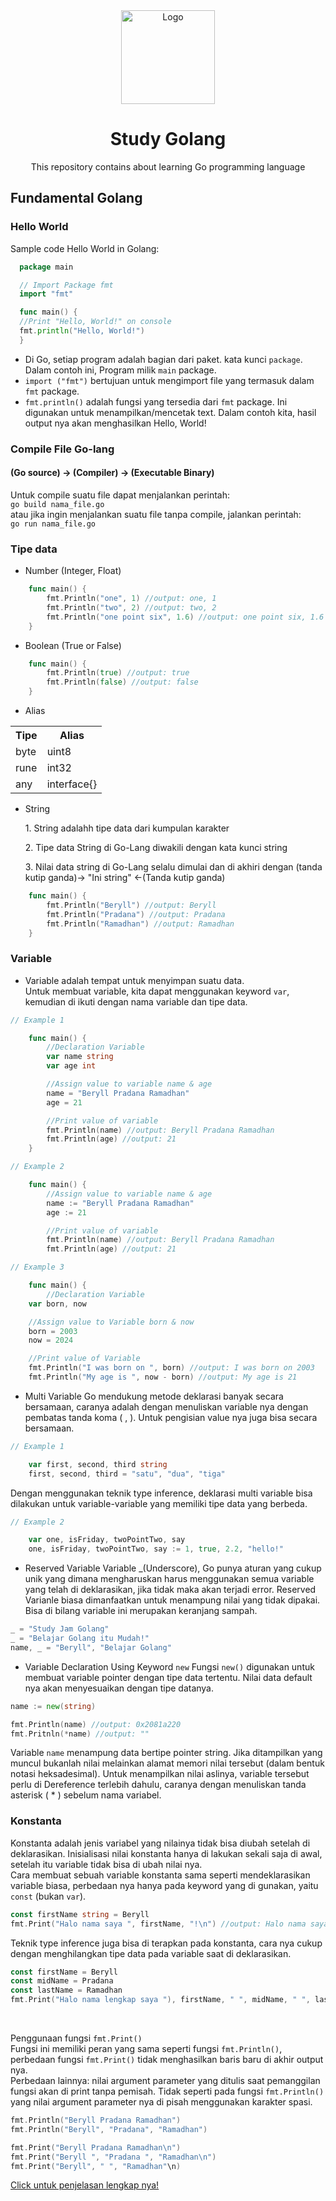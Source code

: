 <div align="center">
    <a href="https://github.com/beryllwithcode/golang-study">
    <img src="https://cdn.icon-icons.com/icons2/2699/PNG/512/golang_logo_icon_171073.png" alt="Logo" width="150" height="150">
    </a>
    <h1 align="center">Study Golang</h1>
    <p align="center">This repository contains about learning Go programming language</p>
</div>

## Fundamental Golang
<h3>Hello World</h3>
Sample code Hello World in Golang:

  ```go
    package main

    // Import Package fmt
    import "fmt"

    func main() {
    //Print "Hello, World!" on console
    fmt.println("Hello, World!")
    }
   ```
- Di Go, setiap program adalah bagian dari paket. kata kunci ``package``. Dalam contoh ini, Program milik ``main`` package. 
- ``import ("fmt")`` bertujuan untuk mengimport file yang termasuk dalam ``fmt`` package.
- ``fmt.println()`` adalah fungsi yang tersedia dari ``fmt`` package. Ini digunakan untuk menampilkan/mencetak text. Dalam contoh kita, hasil output nya akan menghasilkan Hello, World!

<h3>Compile File Go-lang</h3>
<h4>(Go source) -> (Compiler) -> (Executable Binary)</h4>

Untuk compile suatu file dapat menjalankan perintah: <br>
``go build nama_file.go`` <br>
atau jika ingin menjalankan suatu file tanpa compile, jalankan perintah: <br>
``go run nama_file.go``

<h3>Tipe data</h3> 

- Number (Integer, Float)
```go
    func main() {
	    fmt.Println("one", 1) //output: one, 1
	    fmt.Println("two", 2) //output: two, 2
	    fmt.Println("one point six", 1.6) //output: one point six, 1.6
    }
```
- Boolean (True or False)
```go
    func main() {
        fmt.Println(true) //output: true
        fmt.Println(false) //output: false
    }
```
- Alias
<table>
    <tr>
        <th>Tipe</th>
        <th>Alias</th>
    </tr>
    <tr>
        <td>byte</td>
        <td>uint8</td>
    </tr>
    <tr>
        <td>rune</td>
        <td>int32</td>
    </tr>
    <tr>
        <td>any</td>
        <td>interface{}</td>
    </tr>
</table>

- String 
    <p>1. String adalahh tipe data dari kumpulan karakter</p>
    <p>2. Tipe data String di Go-Lang diwakili dengan kata kunci string</p>
    <p>3. Nilai data string di Go-Lang selalu dimulai dan di akhiri dengan (tanda kutip ganda)-> "Ini string" <-(Tanda kutip ganda)</p>
```go
    func main() {
        fmt.Println("Beryll") //output: Beryll
        fmt.Println("Pradana") //output: Pradana
        fmt.Println("Ramadhan") //output: Ramadhan
    }
```

<h3>Variable</h3>

- Variable adalah tempat untuk menyimpan suatu data. <br>
Untuk membuat variable, kita dapat menggunakan keyword ``var``, kemudian di ikuti dengan nama variable dan tipe data.
```go
// Example 1

    func main() {
        //Declaration Variable
        var name string
        var age int

        //Assign value to variable name & age
        name = "Beryll Pradana Ramadhan"
        age = 21

        //Print value of variable
        fmt.Println(name) //output: Beryll Pradana Ramadhan
        fmt.Println(age) //output: 21
    }
```
```go
// Example 2

    func main() {
        //Assign value to variable name & age
        name := "Beryll Pradana Ramadhan"
        age := 21

        //Print value of variable
        fmt.Println(name) //output: Beryll Pradana Ramadhan
        fmt.Println(age) //output: 21
```
```go
// Example 3

    func main() {
        //Declaration Variable
	var born, now

	//Assign value to Variable born & now
	born = 2003
	now = 2024

	//Print value of Variable
	fmt.Println("I was born on ", born) //output: I was born on 2003
	fmt.Println("My age is ", now - born) //output: My age is 21
```

- Multi Variable
Go mendukung metode deklarasi banyak secara bersamaan, caranya adalah dengan menuliskan variable nya dengan pembatas tanda koma ( , ). Untuk pengisian value nya juga bisa secara bersamaan.
```go
// Example 1

	var first, second, third string
	first, second, third = "satu", "dua", "tiga" 
```
Dengan menggunakan teknik type inference, deklarasi multi variable bisa dilakukan untuk variable-variable yang memiliki tipe data yang berbeda.
```go
// Example 2

	var one, isFriday, twoPointTwo, say
	one, isFriday, twoPointTwo, say := 1, true, 2.2, "hello!"	
```

- Reserved Variable
Variable _(Underscore), Go punya aturan yang cukup unik yang dimana mengharuskan harus menggunakan semua variable yang telah di deklarasikan, jika tidak maka akan terjadi error. Reserved Varianle biasa dimanfaatkan untuk menampung nilai yang tidak dipakai. Bisa di bilang variable ini merupakan keranjang sampah.
```go
_ = "Study Jam Golang"
_ = "Belajar Golang itu Mudah!"
name, _ = "Beryll", "Belajar Golang"
```

- Variable Declaration Using Keyword ``new``
Fungsi ``new()`` digunakan untuk membuat variable pointer dengan tipe data tertentu. Nilai data default nya akan menyesuaikan dengan tipe datanya.
```go
name := new(string)

fmt.Println(name) //output: 0x2081a220
fmt.Pritnln(*name) //output: ""
```
Variable ``name`` menampung data bertipe pointer string. Jika ditampilkan yang muncul bukanlah nilai melainkan alamat memori nilai tersebut (dalam bentuk notasi heksadesimal). Untuk menampilkan nilai aslinya, variable tersebut perlu di Dereference terlebih dahulu, caranya dengan menuliskan tanda asterisk ( * ) sebelum nama variabel.

<h3>Konstanta</h3>

Konstanta adalah jenis variabel yang nilainya tidak bisa diubah setelah di deklarasikan. Inisialisasi nilai konstanta hanya di lakukan sekali saja di awal, setelah itu variable tidak bisa di ubah nilai nya. <br>
Cara membuat sebuah variable konstanta sama seperti mendeklarasikan variable biasa, perbedaan nya hanya pada keyword yang di gunakan, yaitu ``const`` (bukan ``var``).
```go
const firstName string = Beryll
fmt.Print("Halo nama saya ", firstName, "!\n") //output: Halo nama saya Beryll!
```
Teknik type inference juga bisa di terapkan pada konstanta, cara nya cukup dengan menghilangkan tipe data pada variable saat di deklarasikan.
```go
const firstName = Beryll
const midName = Pradana
const lastName = Ramadhan
fmt.Print("Halo nama lengkap saya "), firstName, " ", midName, " ", lastName, "!\n" //output: Halo nama lengkap saya Beryll Pradana Ramadhan!
```
<br>

Penggunaan fungsi ``fmt.Print()`` <br>
Fungsi ini memiliki peran yang sama seperti fungsi ``fmt.Println()``, perbedaan fungsi ``fmt.Print()`` tidak menghasilkan baris baru di akhir output nya. <br>
Perbedaan lainnya: nilai argument parameter yang ditulis saat pemanggilan fungsi akan di print tanpa pemisah. Tidak seperti pada fungsi ``fmt.Println()`` yang nilai argument parameter nya di pisah menggunakan karakter spasi.

```go
fmt.Println("Beryll Pradana Ramadhan")
fmt.Println("Beryll", "Pradana", "Ramadhan")

fmt.Print("Beryll Pradana Ramadhan\n")
fmt.Print("Beryll ", "Pradana ", "Ramadhan\n")
fmt.Print("Beryll", " ", "Ramadhan"\n)
```


<a href="https://dasarpemrogramangolang.novalagung.com/A-tipe-data.html">Click untuk penjelasan lengkap nya!</a>
